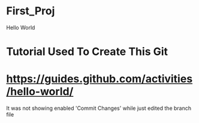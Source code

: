 # First_Proj
Hello World

# Tutorial Used To Create This Git
# https://guides.github.com/activities/hello-world/

It was not showing enabled 'Commit Changes' while just edited the branch file
